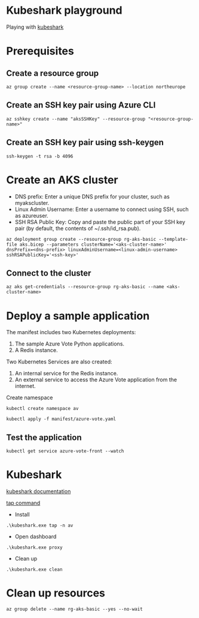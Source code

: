 # Kubeshark playground
Playing with [kubeshark](https://kubeshark.co/)

# Prerequisites

## Create a resource group

```shell
az group create --name <resource-group-name> --location northeurope
```

## Create an SSH key pair using Azure CLI
    
```shell
az sshkey create --name "aksSSHKey" --resource-group "<resource-group-name>"
```

## Create an SSH key pair using ssh-keygen
```shell
ssh-keygen -t rsa -b 4096
```

# Create an AKS cluster

* DNS prefix: Enter a unique DNS prefix for your cluster, such as myakscluster.
* Linux Admin Username: Enter a username to connect using SSH, such as azureuser.
* SSH RSA Public Key: Copy and paste the public part of your SSH key pair (by default, the contents of ~/.ssh/id_rsa.pub).

```shell
az deployment group create --resource-group rg-aks-basic --template-file aks.bicep --parameters clusterName='<aks-cluster-name>' dnsPrefix=<dns-prefix> linuxAdminUsername=<linux-admin-username> sshRSAPublicKey='<ssh-key>'
```

## Connect to the cluster

```shell
az aks get-credentials --resource-group rg-aks-basic --name <aks-cluster-name>
```

# Deploy a sample application
The manifest includes two Kubernetes deployments:

1. The sample Azure Vote Python applications.
2. A Redis instance.

Two Kubernetes Services are also created:

1. An internal service for the Redis instance.
2. An external service to access the Azure Vote application from the internet.

Create namespace
```shell
kubectl create namespace av
```

```shell
kubectl apply -f manifest/azure-vote.yaml
```

## Test the application

```shell
kubectl get service azure-vote-front --watch
```

# Kubeshark
[kubeshark documentation](https://docs.kubeshark.co/en/introduction)

[tap command](https://docs.kubeshark.co/en/network_sniffing#the-tap-command)

* Install
```shell
.\kubeshark.exe tap -n av
```

* Open dashboard
```shell
.\kubeshark.exe proxy
```

* Clean up
```shell
.\kubeshark.exe clean
```


# Clean up resources

```shell
az group delete --name rg-aks-basic --yes --no-wait
```